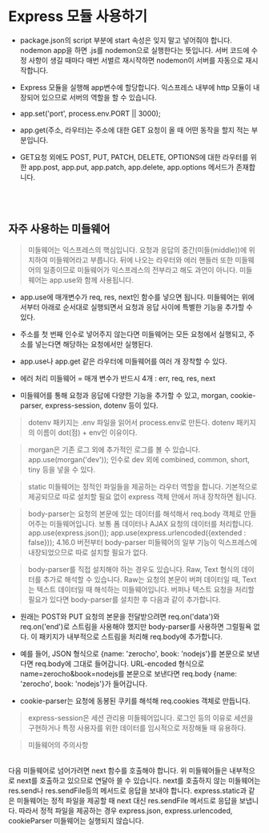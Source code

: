 # Express 모듈 사용하기

<!--Bullet List-->
* package.json의 script 부분에 start 속성은 잊지 말고 넣어줘야 합니다. nodemon app을 하면 .js를 nodemon으로 실행한다는 뜻입니다. 서버 코드에 수정 사항이 생길 때마다 매번 서벌르 재시작하면 nodemon이 서버를 자동으로 재시작합니다.

* Express 모듈을 실행해 app변수에 할당합니다. 익스프레스 내부에 http 모듈이 내장되어 있으므로 서버의 역할을 할 수 있습니다.
* app.set('port', process.env.PORT || 3000);
* app.get(주소, 라우터)는 주소에 대한 GET 요청이 올 때 어떤 동작을 할지 적는 부분입니다.

* GET요청 외에도 POST, PUT, PATCH, DELETE, OPTIONS에 대한 라우터를 위한 app.post, app.put, app.patch, app.delete, app.options 메서드가 존재합니다.

<br>
<br>

## 자주 사용하는 미들웨어

> 미들웨어는 익스프레스의 핵심입니다. 요청과 응답의 중간(미들(middle))에 위치하여 미들웨어라고 부릅니다. 뒤에 나오는 라우터와 에러 핸들러 또한 미들웨어의 일종이므로 미들웨어가 익스프레스의 전부라고 해도 과언이 아니다. 미들 웨어는 app.use와 함께 사용됩니다.

* app.use에 매개변수가 req, res, next인 함수를 넣으면 됩니다. 미들웨어는 위에서부터 아래로 순서대로 실행되면서 요청과 응답 사이에 특별한 기능을 추가할 수 있다.

* 주소를 첫 번째 인수로 넣어주지 않는다면 미들웨어는 모든 요청에서 실행되고, 주소를 넣는다면 해당하는 요청에서만 실행된다.

* app.use나 app.get 같은 라우터에 미들웨어를 여러 개 장착할 수 있다.

* 에러 처리 미들웨어 = 매개 변수가 반드시 4개 : err, req, res, next

* 미들웨어를 통해 요청과 응답에 다양한 기능을 추가할 수 있고, morgan, cookie-parser, express-session, dotenv 등이 있다.

> dotenv 패키지는 .env 파일을 읽어서 process.env로 만든다. dotenv 패키지의 이름이 dot(점) + env인 이유이다.

> morgan은 기존 로그 외에 추가적인 로그를 볼 수 있습니다. 
app.use(morgan('dev'));
인수로 dev 외에 combined, common, short, tiny 등을 넣을 수 있다.

> static 미들웨어는 정적인 파일들을 제공하는 라우터 역할을 합니다. 기본적으로 제공되므로 따로 설치할 필요 없이 express 객체 안에서 꺼내 장착하면 됩니다.

> body-parser는 요청의 본문에 있는 데이터를 해석해서 req.body 객체로 만들어주는 미들웨어입니다. 보통 폼 데이터나 AJAX 요청의 데이터를 처리합니다. app.use(express.json()); app.use(express.urlencoded({extended : false})); 4.16.0 버전부터 body-parser 미들웨어의 일부 기능이 익스프레스에 내장되었으므로 따로 설치할 필요가 없다.

> body-parser를 직접 설치해야 하는 경우도 있습니다. Raw, Text 형식의 데이터를 추가로 해석할 수 있습니다. Raw는 요청의 본문이 버퍼 데이터일 때, Text는 텍스트 데이터일 때 해석하는 미들웨어입니다. 버퍼나 텍스트 요청을 처리할 필요가 있다면 body-parser를 설치한 후 다음과 같이 추가합니다.

* 원래는 POST와 PUT 요청의 본문을 전달받으려면 req.on('data')와 req.on('end')로 스트림을 사용해야 했지만 body-parser를 사용하면 그럴필욕 없다. 이 패키지가 내부적으로 스트림을 처리해 req.body에 추가합니다.

* 예를 들어, JSON 형식으로 {name: 'zerocho', book: 'nodejs'}를 본문으로 보낸다면 req.body에 그대로 들어갑니다. URL-encoded 형식으로 name=zerocho&book=nodejs를 본문으로 보낸다면 req.body {name: 'zerocho', book: 'nodejs'}가 들어갑니다.

* cookie-parser는 요청에 동봉된 쿠키를 해석해 req.cookies 객체로 만듭니다.

> express-session은 세션 관리용 미들웨어입니다. 로그인 등의 이유로 세션을 구현하거나 특정 사용자를 위한 데이터를 임시적으로 저장해둘 때 유용하다.

> 미들웨어의 주의사항
<br>
다음 미들웨어로 넘어가려면 next 함수를 호출해야 합니다. 위 미들웨어들은 내부적으로 next를 호출하고 있으므로 연달아 쓸 수 있습니다. next를 호출하지 않는 미들웨어는 res.send나 res.sendFile등의 메서드로 응답을 보내야 합니다. express.static과 같은 미들웨어는 정적 파일을 제공할 때 next 대신 res.sendFile 메서드로 응답을 보냅니다. 따라서 정적 파일을 제공하는 경우 express.json, express.urlencoded, cookieParser 미들웨어는 실행되지 않습니다.


